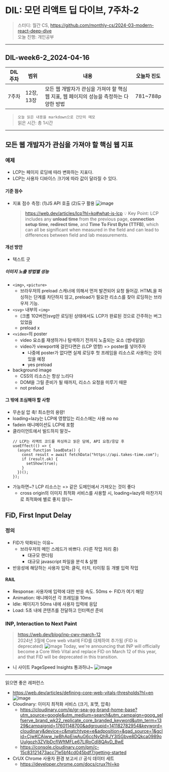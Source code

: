 # DIL: 모던 리액트 딥 다이브, 7주차-2

> 스터디: 월간 CS, https://github.com/monthly-cs/2024-03-modern-react-deep-dive  
> 오늘 진행: 개인공부

---

## DIL-week6-2_2024-04-16

| DIL 주차 | 범위       | 내용                                                                                    | 오늘차 진도 |
| -------- | ---------- | --------------------------------------------------------------------------------------- | ----------- |
| 7주차    | 12장, 13장 | 모든 웹 개발자가 관심을 가져야 할 핵심 웹 지표, 웹 페이지의 성능을 측정하는 다양한 방법 | 781~788p    |

> `오늘 읽은 내용을 markdown으로 간단히 메모`  
> 읽은 시간: 총 1시간

---

## 모든 웹 개발자가 관심을 가져야 할 핵심 웹 지표

### 예제

- LCP는 페이지 로딩에 따라 변화하는 지표다.
- LCP는 사용자 디바이스 크기에 따라 값이 달라질 수 있다.

#### 기준 점수

- 지표 점수 측정: (1)JS API 호출 (2)도구 활용
  ![image](https://github.com/dusunax/javascript/assets/94776135/b49941b6-8bbb-4081-9a91-910905a8ed95)
  > https://web.dev/articles/lcp?hl=ko#what-is-lcp
  > 💡 Key Point: LCP includes any **unload time** from the previous page, **connection setup time**, **redirect time**, and **Time To First Byte (TTFB)**, which can all be significant when measured in the field and can lead to differences between field and lab measurements.

#### 개선 방안

- 텍스트 굿

##### 이미지 노출 방법별 성능

- `<img>`, `<picture>`
  - 브라우저의 preload 스캐너에 의해서 먼저 발견되어 요청 들어감. HTML을 파싱하는 단계를 차단하지 않고, preload가 필요한 리소스를 찾아 로딩하는 브라우저 기능.
- `<svg>` 내부의 `<img>`
  - (크롬 102버전)svg만 로딩된 상태에서도 LCP가 완료된 것으로 간주하는 버그있었음
  - preload x
- `<video>`의 poster
  - video 요소를 재생하거나 탐색하기 전까지 노출되는 요소 (썸네일일)
  - video가 viewport에 걸린다면은 (LCP 영향) => poster를 넣어주자
    - 나중에 poster가 없다면 실제 로딩후 첫 프레임을 리소스로 사용하는 것이 있을 예정
    - yes preload
- background image
  - CSS의 리소스는 항상 느리다
  - DOM을 그릴 준비가 될 때까지, 리소스 요청을 미루기 때문
  - not preload

#### 그 밖에 조심해야 할 사항

- 무손실 압 축! 최소한의 용량!
- loading=lazy는 LCP에 영향있는 리소스에는 사용 no no
- fadein 애니메이션도 LCP에 포함
- 클라이언트에서 빌드하지 말것~
  ```tsx
  // LCP는 리액트 코드를 파싱하고 읽은 담에, API 요청/응답 후
  useEffect(() => {
    (async function loadData() {
      const result = await fetchData("https://api.takes-time.com");
      if (result.ok) {
        setShow(true);
      }
    })();
  });
  ```
- 가능하면~? LCP 리소스는 => 같은 도메인에서 가져오는 것이 좋다
  - cross origin의 이미지 최적화 서비스를 사용할 시, loading=lazy와 마찬가지로 최적화에 별로 좋지 않다~

## FiD, First Input Delay

### 정의

- FID가 악화되는 이유~
  - 브라우저의 메인 스레드가 바쁘다. (다른 작업 처리 중)
    - 대규모 랜더링
    - 대규모 javascript 파일을 분석 & 실행
- 반응성에 해당하는 사용자 입력: 클릭, 터치, 타이핑 등 개별 입력 작업

#### RAIL

- Response: 사용자에 입력에 대한 반응 속도. 50ms <- FID가 여기 해당
- Animation: 애니메이션 각 프레임을 10ms
- Idle: 페이지가 50ms 내에 사용자 입력에 응답
- Load: 5초 내에 콘텐츠를 전달하고 인터렉션 준비

### INP, Interaction to Next Paint

> https://web.dev/blog/inp-cwv-march-12  
> 2024년 3월에 Core web vital에 FID를 대체하여 추가됨 (FID is deprecated)
> ![image](https://github.com/dusunax/javascript/assets/94776135/41bc015d-93f5-4721-8139-d165e158d512)
> Today, we're announcing that INP will officially become a Core Web Vital and replace FID on March 12 of this year, and that FID will be deprecated in this transition.

- 니 사이트 PageSpeed Insights 통과하냐~
  ![image](https://github.com/dusunax/javascript/assets/94776135/315b843c-5310-4c51-befe-1197c1291fcd)

---

읽으면 좋은 레퍼런스

- https://web.dev/articles/defining-core-web-vitals-thresholds?hl=en
  ![image](https://github.com/dusunax/javascript/assets/94776135/4e493569-237c-44cd-ba6b-8925372dd476)
- Cloudinary: 이미지 최적화 서비스 (크기, 포맷, 압축)
  - https://cloudinary.com/ip/gr-sea-gg-brand-home-base?utm_source=google&utm_medium=search&utm_campaign=goog_selfserve_brand_wk22_replicate_core_branded_keyword&utm_term=1329&campaignid=17601148700&adgroupid=141182782954&keyword=cloudinary&device=c&matchtype=e&adposition=&gad_source=1&gclid=CjwKCAjww_iwBhApEiwAuG6ccNyQhRJY3ISGbve8DQkca0989oUulgozh3ZVlbDcflWftMFLe67LlRoCdI8QAvD_BwE
  - https://console.cloudinary.com/pm/c-15c83121473acc71e5bf4cd045bdf7/getting-started
- CrUX Chrome 사용자 환경 보고서 // 공식 데이터 세트
  - https://developer.chrome.com/docs/crux?hl=ko
